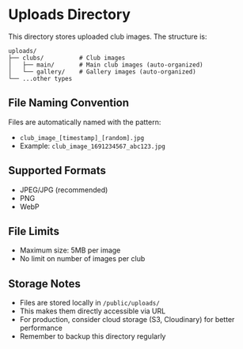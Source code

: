 # Uploads Directory

This directory stores uploaded club images. The structure is:

```
uploads/
├── clubs/          # Club images
│   ├── main/       # Main club images (auto-organized)
│   └── gallery/    # Gallery images (auto-organized)
└── ...other types
```

## File Naming Convention

Files are automatically named with the pattern:
- `club_image_[timestamp]_[random].jpg`
- Example: `club_image_1691234567_abc123.jpg`

## Supported Formats

- JPEG/JPG (recommended)
- PNG
- WebP

## File Limits

- Maximum size: 5MB per image
- No limit on number of images per club

## Storage Notes

- Files are stored locally in `/public/uploads/`
- This makes them directly accessible via URL
- For production, consider cloud storage (S3, Cloudinary) for better performance
- Remember to backup this directory regularly
